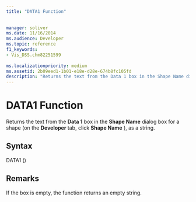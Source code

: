 ```yaml
---
title: "DATA1 Function"
 
 
manager: soliver
ms.date: 11/16/2014
ms.audience: Developer
ms.topic: reference
f1_keywords:
- Vis_DSS.chm82251599
 
ms.localizationpriority: medium
ms.assetid: 2b09eed1-1b01-e18e-d28e-674b8fc105fd
description: "Returns the text from the Data 1 box in the Shape Name dialog box for a shape (on the Developer tab, click Shape Name ), as a string."
---
```


# DATA1 Function

Returns the text from the **Data 1** box in the **Shape Name** dialog box for a shape (on the **Developer** tab, click **Shape Name** ), as a string. 
  
## Syntax

DATA1 ()
  
## Remarks

If the box is empty, the function returns an empty string. 
  

